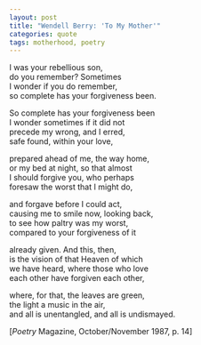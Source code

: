 ```yaml
---
layout: post
title: "Wendell Berry: 'To My Mother'"
categories: quote
tags: motherhood, poetry
---
```


I was your rebellious son,  
do you remember? Sometimes  
I wonder if you do remember,  
so complete has your forgiveness been.  

So complete has your forgiveness been  
I wonder sometimes if it did not  
precede my wrong, and I erred,  
safe found, within your love,  

prepared ahead of me, the way home,  
or my bed at night, so that almost  
I should forgive you, who perhaps  
foresaw the worst that I might do,  

and forgave before I could act,  
causing me to smile now, looking back,  
to see how paltry was my worst,  
compared to your forgiveness of it  

already given. And this, then,  
is the vision of that Heaven of which  
we have heard, where those who love  
each other have forgiven each other,  

where, for that, the leaves are green,  
the light a music in the air,  
and all is unentangled, 
and all is undismayed.  

[*Poetry* Magazine, October/November 1987, p. 14]